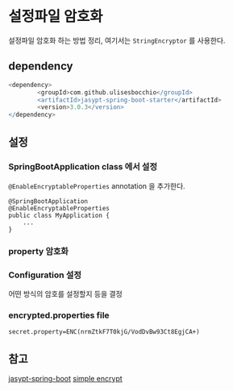 
# 설정파일 암호화
설정파일 암호화 하는 방법 정리,
여기서는 `StringEncryptor` 를 사용한다.

## dependency
```groovy
<dependency>
        <groupId>com.github.ulisesbocchio</groupId>
        <artifactId>jasypt-spring-boot-starter</artifactId>
        <version>3.0.3</version>
</dependency>
```

## 설정
### SpringBootApplication class 에서 설정 
`@EnableEncryptableProperties` annotation 을 추가한다.
```
@SpringBootApplication
@EnableEncryptableProperties
public class MyApplication {
    ...
}
```

### property 암호화


### Configuration 설정
어떤 방식의 암호를 설정할지 등을 결정


### encrypted.properties file
```
secret.property=ENC(nrmZtkF7T0kjG/VodDvBw93Ct8EgjCA+)
```


## 참고
[jasypt-spring-boot](https://github.com/ulisesbocchio/jasypt-spring-boot)
[simple encrypt](https://github.com/ulisesbocchio/jasypt-spring-boot-samples/tree/master/jasypt-spring-boot-demo-simple)